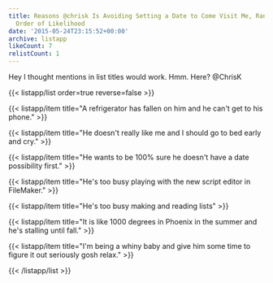 ```yaml
---
title: Reasons @chrisk Is Avoiding Setting a Date to Come Visit Me, Ranked in Reverse
  Order of Likelihood
date: '2015-05-24T23:15:52+00:00'
archive: listapp
likeCount: 7
relistCount: 1
---
```


Hey I thought mentions in list titles would work. Hmm. Here? @ChrisK

<!--more-->

{{< listapp/list order=true reverse=false >}}

   {{< listapp/item title="A refrigerator has fallen on him and he can't get to his phone." >}}

   {{< listapp/item title="He doesn't really like me and I should go to bed early and cry." >}}

   {{< listapp/item title="He wants to be 100% sure he doesn't have a date possibility first." >}}

   {{< listapp/item title="He's too busy playing with the new script editor in FileMaker." >}}

   {{< listapp/item title="He's too busy making and reading lists" >}}

   {{< listapp/item title="It is like 1000 degrees in Phoenix in the summer and he's stalling until fall." >}}

   {{< listapp/item title="I'm being a whiny baby and give him some time to figure it out seriously gosh relax." >}}

{{< /listapp/list >}}
